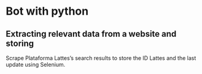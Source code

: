 # Bot with python
## Extracting relevant data from a website and storing

Scrape Plataforma Lattes’s search results to store the ID Lattes and the last update using Selenium. 
